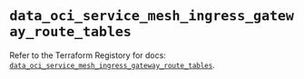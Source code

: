 # `data_oci_service_mesh_ingress_gateway_route_tables`

Refer to the Terraform Registory for docs: [`data_oci_service_mesh_ingress_gateway_route_tables`](https://registry.terraform.io/providers/oracle/oci/6.18.0/docs/data-sources/service_mesh_ingress_gateway_route_tables).
